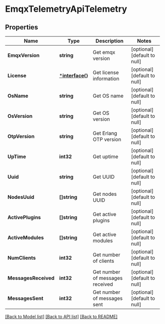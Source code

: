 # EmqxTelemetryApiTelemetry

## Properties
Name | Type | Description | Notes
------------ | ------------- | ------------- | -------------
**EmqxVersion** | **string** | Get emqx version | [optional] [default to null]
**License** | [***interface{}**](interface{}.md) | Get license information | [optional] [default to null]
**OsName** | **string** | Get OS name | [optional] [default to null]
**OsVersion** | **string** | Get OS version | [optional] [default to null]
**OtpVersion** | **string** | Get Erlang OTP version | [optional] [default to null]
**UpTime** | **int32** | Get uptime | [optional] [default to null]
**Uuid** | **string** | Get UUID | [optional] [default to null]
**NodesUuid** | **[]string** | Get nodes UUID | [optional] [default to null]
**ActivePlugins** | **[]string** | Get active plugins | [optional] [default to null]
**ActiveModules** | **[]string** | Get active modules | [optional] [default to null]
**NumClients** | **int32** | Get number of clients | [optional] [default to null]
**MessagesReceived** | **int32** | Get number of messages received | [optional] [default to null]
**MessagesSent** | **int32** | Get number of messages sent | [optional] [default to null]

[[Back to Model list]](../README.md#documentation-for-models) [[Back to API list]](../README.md#documentation-for-api-endpoints) [[Back to README]](../README.md)

